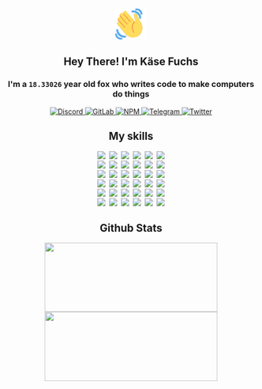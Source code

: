 <div><p align=center><img src=./resources/images/wave.gif width=64px height=64px></p><h2 align=center>Hey There! I'm Käse Fuchs</h2><h3 align=center>I'm a <code>18.33026</code> year old fox who writes code to make computers do things</h3><p align=center><a href=https://discord.com/users/507526681125322772><img alt=Discord src="https://img.shields.io/badge/Discord-5865F2?logo=discord&logoColor=white&style=flat-square#e180777ce6308aa203cde2f3e6990496"> </a><a href=https://gitlab.com/kasefuchs><img alt=GitLab src="https://img.shields.io/badge/GitLab-330F63?logo=gitlab&logoColor=white&style=flat-square#e180777ce6308aa203cde2f3e6990496"> </a><a href=https://npmjs.com/~kasefuchs><img alt=NPM src="https://img.shields.io/badge/NPM-CB3837?logo=npm&logoColor=white&style=flat-square#e180777ce6308aa203cde2f3e6990496"> </a><a href=https://t.me/kasefuchs><img alt=Telegram src="https://img.shields.io/badge/Telegram-2CA5E0?logo=telegram&logoColor=white&style=flat-square#e180777ce6308aa203cde2f3e6990496"> </a><a href=https://twitter.com/kasefuchs><img alt=Twitter src="https://img.shields.io/badge/Twitter-1DA1F2?logo=twitter&logoColor=white&style=flat-square#e180777ce6308aa203cde2f3e6990496"></a></p><h2 align=center>My skills</h2><p align=center><a href=https://aws.amazon.com/ ><picture><source srcset="https://skillicons.dev/icons?i=aws&theme=dark#e180777ce6308aa203cde2f3e6990496" media="(prefers-color-scheme: dark)"><source srcset="https://skillicons.dev/icons?i=aws&theme=light#e180777ce6308aa203cde2f3e6990496" media="(prefers-color-scheme: light), (prefers-color-scheme: no-preference)"><img src="https://skillicons.dev/icons?i=aws&theme=light#e180777ce6308aa203cde2f3e6990496"></picture></a>&nbsp;&nbsp;<a href=https://en.wikipedia.org/wiki/Bash_(Unix_shell)><picture><source srcset="https://skillicons.dev/icons?i=bash&theme=dark#e180777ce6308aa203cde2f3e6990496" media="(prefers-color-scheme: dark)"><source srcset="https://skillicons.dev/icons?i=bash&theme=light#e180777ce6308aa203cde2f3e6990496" media="(prefers-color-scheme: light), (prefers-color-scheme: no-preference)"><img src="https://skillicons.dev/icons?i=bash&theme=light#e180777ce6308aa203cde2f3e6990496"></picture></a>&nbsp;&nbsp;<a href=https://discord.com/developers/docs><picture><source srcset="https://skillicons.dev/icons?i=bots&theme=dark#e180777ce6308aa203cde2f3e6990496" media="(prefers-color-scheme: dark)"><source srcset="https://skillicons.dev/icons?i=bots&theme=light#e180777ce6308aa203cde2f3e6990496" media="(prefers-color-scheme: light), (prefers-color-scheme: no-preference)"><img src="https://skillicons.dev/icons?i=bots&theme=light#e180777ce6308aa203cde2f3e6990496"></picture></a>&nbsp;&nbsp;<a href=https://www.cloudflare.com/ ><picture><source srcset="https://skillicons.dev/icons?i=cloudflare&theme=dark#e180777ce6308aa203cde2f3e6990496" media="(prefers-color-scheme: dark)"><source srcset="https://skillicons.dev/icons?i=cloudflare&theme=light#e180777ce6308aa203cde2f3e6990496" media="(prefers-color-scheme: light), (prefers-color-scheme: no-preference)"><img src="https://skillicons.dev/icons?i=cloudflare&theme=light#e180777ce6308aa203cde2f3e6990496"></picture></a>&nbsp;&nbsp;<a href=https://en.wikipedia.org/wiki/CSS><picture><source srcset="https://skillicons.dev/icons?i=css&theme=dark#e180777ce6308aa203cde2f3e6990496" media="(prefers-color-scheme: dark)"><source srcset="https://skillicons.dev/icons?i=css&theme=light#e180777ce6308aa203cde2f3e6990496" media="(prefers-color-scheme: light), (prefers-color-scheme: no-preference)"><img src="https://skillicons.dev/icons?i=css&theme=light#e180777ce6308aa203cde2f3e6990496"></picture></a>&nbsp;&nbsp;<a href=https://www.docker.com/ ><picture><source srcset="https://skillicons.dev/icons?i=docker&theme=dark#e180777ce6308aa203cde2f3e6990496" media="(prefers-color-scheme: dark)"><source srcset="https://skillicons.dev/icons?i=docker&theme=light#e180777ce6308aa203cde2f3e6990496" media="(prefers-color-scheme: light), (prefers-color-scheme: no-preference)"><img src="https://skillicons.dev/icons?i=docker&theme=light#e180777ce6308aa203cde2f3e6990496"></picture></a><br><a href=https://www.electronjs.org/ ><picture><source srcset="https://skillicons.dev/icons?i=electron&theme=dark#e180777ce6308aa203cde2f3e6990496" media="(prefers-color-scheme: dark)"><source srcset="https://skillicons.dev/icons?i=electron&theme=light#e180777ce6308aa203cde2f3e6990496" media="(prefers-color-scheme: light), (prefers-color-scheme: no-preference)"><img src="https://skillicons.dev/icons?i=electron&theme=light#e180777ce6308aa203cde2f3e6990496"></picture></a>&nbsp;&nbsp;<a href=https://expressjs.com/ ><picture><source srcset="https://skillicons.dev/icons?i=express&theme=dark#e180777ce6308aa203cde2f3e6990496" media="(prefers-color-scheme: dark)"><source srcset="https://skillicons.dev/icons?i=express&theme=light#e180777ce6308aa203cde2f3e6990496" media="(prefers-color-scheme: light), (prefers-color-scheme: no-preference)"><img src="https://skillicons.dev/icons?i=express&theme=light#e180777ce6308aa203cde2f3e6990496"></picture></a>&nbsp;&nbsp;<a href=https://www.figma.com/ ><picture><source srcset="https://skillicons.dev/icons?i=figma&theme=dark#e180777ce6308aa203cde2f3e6990496" media="(prefers-color-scheme: dark)"><source srcset="https://skillicons.dev/icons?i=figma&theme=light#e180777ce6308aa203cde2f3e6990496" media="(prefers-color-scheme: light), (prefers-color-scheme: no-preference)"><img src="https://skillicons.dev/icons?i=figma&theme=light#e180777ce6308aa203cde2f3e6990496"></picture></a>&nbsp;&nbsp;<a href=https://firebase.google.com/ ><picture><source srcset="https://skillicons.dev/icons?i=firebase&theme=dark#e180777ce6308aa203cde2f3e6990496" media="(prefers-color-scheme: dark)"><source srcset="https://skillicons.dev/icons?i=firebase&theme=light#e180777ce6308aa203cde2f3e6990496" media="(prefers-color-scheme: light), (prefers-color-scheme: no-preference)"><img src="https://skillicons.dev/icons?i=firebase&theme=light#e180777ce6308aa203cde2f3e6990496"></picture></a>&nbsp;&nbsp;<a href=https://flask.palletsprojects.com/ ><picture><source srcset="https://skillicons.dev/icons?i=flask&theme=dark#e180777ce6308aa203cde2f3e6990496" media="(prefers-color-scheme: dark)"><source srcset="https://skillicons.dev/icons?i=flask&theme=light#e180777ce6308aa203cde2f3e6990496" media="(prefers-color-scheme: light), (prefers-color-scheme: no-preference)"><img src="https://skillicons.dev/icons?i=flask&theme=light#e180777ce6308aa203cde2f3e6990496"></picture></a>&nbsp;&nbsp;<a href=https://cloud.google.com/ ><picture><source srcset="https://skillicons.dev/icons?i=gcp&theme=dark#e180777ce6308aa203cde2f3e6990496" media="(prefers-color-scheme: dark)"><source srcset="https://skillicons.dev/icons?i=gcp&theme=light#e180777ce6308aa203cde2f3e6990496" media="(prefers-color-scheme: light), (prefers-color-scheme: no-preference)"><img src="https://skillicons.dev/icons?i=gcp&theme=light#e180777ce6308aa203cde2f3e6990496"></picture></a><br><a href=https://git-scm.com/ ><picture><source srcset="https://skillicons.dev/icons?i=git&theme=dark#e180777ce6308aa203cde2f3e6990496" media="(prefers-color-scheme: dark)"><source srcset="https://skillicons.dev/icons?i=git&theme=light#e180777ce6308aa203cde2f3e6990496" media="(prefers-color-scheme: light), (prefers-color-scheme: no-preference)"><img src="https://skillicons.dev/icons?i=git&theme=light#e180777ce6308aa203cde2f3e6990496"></picture></a>&nbsp;&nbsp;<a href=https://github.com/ ><picture><source srcset="https://skillicons.dev/icons?i=github&theme=dark#e180777ce6308aa203cde2f3e6990496" media="(prefers-color-scheme: dark)"><source srcset="https://skillicons.dev/icons?i=github&theme=light#e180777ce6308aa203cde2f3e6990496" media="(prefers-color-scheme: light), (prefers-color-scheme: no-preference)"><img src="https://skillicons.dev/icons?i=github&theme=light#e180777ce6308aa203cde2f3e6990496"></picture></a>&nbsp;&nbsp;<a href=https://gitlab.com/ ><picture><source srcset="https://skillicons.dev/icons?i=gitlab&theme=dark#e180777ce6308aa203cde2f3e6990496" media="(prefers-color-scheme: dark)"><source srcset="https://skillicons.dev/icons?i=gitlab&theme=light#e180777ce6308aa203cde2f3e6990496" media="(prefers-color-scheme: light), (prefers-color-scheme: no-preference)"><img src="https://skillicons.dev/icons?i=gitlab&theme=light#e180777ce6308aa203cde2f3e6990496"></picture></a>&nbsp;&nbsp;<a href=https://www.heroku.com/ ><picture><source srcset="https://skillicons.dev/icons?i=heroku&theme=dark#e180777ce6308aa203cde2f3e6990496" media="(prefers-color-scheme: dark)"><source srcset="https://skillicons.dev/icons?i=heroku&theme=light#e180777ce6308aa203cde2f3e6990496" media="(prefers-color-scheme: light), (prefers-color-scheme: no-preference)"><img src="https://skillicons.dev/icons?i=heroku&theme=light#e180777ce6308aa203cde2f3e6990496"></picture></a>&nbsp;&nbsp;<a href=https://en.wikipedia.org/wiki/HTML><picture><source srcset="https://skillicons.dev/icons?i=html&theme=dark#e180777ce6308aa203cde2f3e6990496" media="(prefers-color-scheme: dark)"><source srcset="https://skillicons.dev/icons?i=html&theme=light#e180777ce6308aa203cde2f3e6990496" media="(prefers-color-scheme: light), (prefers-color-scheme: no-preference)"><img src="https://skillicons.dev/icons?i=html&theme=light#e180777ce6308aa203cde2f3e6990496"></picture></a>&nbsp;&nbsp;<a href=https://en.wikipedia.org/wiki/JavaScript><picture><source srcset="https://skillicons.dev/icons?i=js&theme=dark#e180777ce6308aa203cde2f3e6990496" media="(prefers-color-scheme: dark)"><source srcset="https://skillicons.dev/icons?i=js&theme=light#e180777ce6308aa203cde2f3e6990496" media="(prefers-color-scheme: light), (prefers-color-scheme: no-preference)"><img src="https://skillicons.dev/icons?i=js&theme=light#e180777ce6308aa203cde2f3e6990496"></picture></a><br><a href=https://en.wikipedia.org/wiki/Linux><picture><source srcset="https://skillicons.dev/icons?i=linux&theme=dark#e180777ce6308aa203cde2f3e6990496" media="(prefers-color-scheme: dark)"><source srcset="https://skillicons.dev/icons?i=linux&theme=light#e180777ce6308aa203cde2f3e6990496" media="(prefers-color-scheme: light), (prefers-color-scheme: no-preference)"><img src="https://skillicons.dev/icons?i=linux&theme=light#e180777ce6308aa203cde2f3e6990496"></picture></a>&nbsp;&nbsp;<a href=https://mui.com/ ><picture><source srcset="https://skillicons.dev/icons?i=materialui&theme=dark#e180777ce6308aa203cde2f3e6990496" media="(prefers-color-scheme: dark)"><source srcset="https://skillicons.dev/icons?i=materialui&theme=light#e180777ce6308aa203cde2f3e6990496" media="(prefers-color-scheme: light), (prefers-color-scheme: no-preference)"><img src="https://skillicons.dev/icons?i=materialui&theme=light#e180777ce6308aa203cde2f3e6990496"></picture></a>&nbsp;&nbsp;<a href=https://en.wikipedia.org/wiki/Markdown><picture><source srcset="https://skillicons.dev/icons?i=md&theme=dark#e180777ce6308aa203cde2f3e6990496" media="(prefers-color-scheme: dark)"><source srcset="https://skillicons.dev/icons?i=md&theme=light#e180777ce6308aa203cde2f3e6990496" media="(prefers-color-scheme: light), (prefers-color-scheme: no-preference)"><img src="https://skillicons.dev/icons?i=md&theme=light#e180777ce6308aa203cde2f3e6990496"></picture></a>&nbsp;&nbsp;<a href=https://www.mongodb.com/ ><picture><source srcset="https://skillicons.dev/icons?i=mongodb&theme=dark#e180777ce6308aa203cde2f3e6990496" media="(prefers-color-scheme: dark)"><source srcset="https://skillicons.dev/icons?i=mongodb&theme=light#e180777ce6308aa203cde2f3e6990496" media="(prefers-color-scheme: light), (prefers-color-scheme: no-preference)"><img src="https://skillicons.dev/icons?i=mongodb&theme=light#e180777ce6308aa203cde2f3e6990496"></picture></a>&nbsp;&nbsp;<a href=https://www.mysql.com/ ><picture><source srcset="https://skillicons.dev/icons?i=mysql&theme=dark#e180777ce6308aa203cde2f3e6990496" media="(prefers-color-scheme: dark)"><source srcset="https://skillicons.dev/icons?i=mysql&theme=light#e180777ce6308aa203cde2f3e6990496" media="(prefers-color-scheme: light), (prefers-color-scheme: no-preference)"><img src="https://skillicons.dev/icons?i=mysql&theme=light#e180777ce6308aa203cde2f3e6990496"></picture></a>&nbsp;&nbsp;<a href=https://nextjs.org/ ><picture><source srcset="https://skillicons.dev/icons?i=nextjs&theme=dark#e180777ce6308aa203cde2f3e6990496" media="(prefers-color-scheme: dark)"><source srcset="https://skillicons.dev/icons?i=nextjs&theme=light#e180777ce6308aa203cde2f3e6990496" media="(prefers-color-scheme: light), (prefers-color-scheme: no-preference)"><img src="https://skillicons.dev/icons?i=nextjs&theme=light#e180777ce6308aa203cde2f3e6990496"></picture></a><br><a href=https://nodejs.org/en/ ><picture><source srcset="https://skillicons.dev/icons?i=nodejs&theme=dark#e180777ce6308aa203cde2f3e6990496" media="(prefers-color-scheme: dark)"><source srcset="https://skillicons.dev/icons?i=nodejs&theme=light#e180777ce6308aa203cde2f3e6990496" media="(prefers-color-scheme: light), (prefers-color-scheme: no-preference)"><img src="https://skillicons.dev/icons?i=nodejs&theme=light#e180777ce6308aa203cde2f3e6990496"></picture></a>&nbsp;&nbsp;<a href=https://www.postgresql.org/ ><picture><source srcset="https://skillicons.dev/icons?i=postgres&theme=dark#e180777ce6308aa203cde2f3e6990496" media="(prefers-color-scheme: dark)"><source srcset="https://skillicons.dev/icons?i=postgres&theme=light#e180777ce6308aa203cde2f3e6990496" media="(prefers-color-scheme: light), (prefers-color-scheme: no-preference)"><img src="https://skillicons.dev/icons?i=postgres&theme=light#e180777ce6308aa203cde2f3e6990496"></picture></a>&nbsp;&nbsp;<a href=https://learn.microsoft.com/en-us/powershell/ ><picture><source srcset="https://skillicons.dev/icons?i=powershell&theme=dark#e180777ce6308aa203cde2f3e6990496" media="(prefers-color-scheme: dark)"><source srcset="https://skillicons.dev/icons?i=powershell&theme=light#e180777ce6308aa203cde2f3e6990496" media="(prefers-color-scheme: light), (prefers-color-scheme: no-preference)"><img src="https://skillicons.dev/icons?i=powershell&theme=light#e180777ce6308aa203cde2f3e6990496"></picture></a>&nbsp;&nbsp;<a href=https://www.python.org/ ><picture><source srcset="https://skillicons.dev/icons?i=py&theme=dark#e180777ce6308aa203cde2f3e6990496" media="(prefers-color-scheme: dark)"><source srcset="https://skillicons.dev/icons?i=py&theme=light#e180777ce6308aa203cde2f3e6990496" media="(prefers-color-scheme: light), (prefers-color-scheme: no-preference)"><img src="https://skillicons.dev/icons?i=py&theme=light#e180777ce6308aa203cde2f3e6990496"></picture></a>&nbsp;&nbsp;<a href=https://www.raspberrypi.org/ ><picture><source srcset="https://skillicons.dev/icons?i=raspberrypi&theme=dark#e180777ce6308aa203cde2f3e6990496" media="(prefers-color-scheme: dark)"><source srcset="https://skillicons.dev/icons?i=raspberrypi&theme=light#e180777ce6308aa203cde2f3e6990496" media="(prefers-color-scheme: light), (prefers-color-scheme: no-preference)"><img src="https://skillicons.dev/icons?i=raspberrypi&theme=light#e180777ce6308aa203cde2f3e6990496"></picture></a>&nbsp;&nbsp;<a href=https://reactjs.org/ ><picture><source srcset="https://skillicons.dev/icons?i=react&theme=dark#e180777ce6308aa203cde2f3e6990496" media="(prefers-color-scheme: dark)"><source srcset="https://skillicons.dev/icons?i=react&theme=light#e180777ce6308aa203cde2f3e6990496" media="(prefers-color-scheme: light), (prefers-color-scheme: no-preference)"><img src="https://skillicons.dev/icons?i=react&theme=light#e180777ce6308aa203cde2f3e6990496"></picture></a><br><a href=https://redux.js.org/ ><picture><source srcset="https://skillicons.dev/icons?i=redux&theme=dark#e180777ce6308aa203cde2f3e6990496" media="(prefers-color-scheme: dark)"><source srcset="https://skillicons.dev/icons?i=redux&theme=light#e180777ce6308aa203cde2f3e6990496" media="(prefers-color-scheme: light), (prefers-color-scheme: no-preference)"><img src="https://skillicons.dev/icons?i=redux&theme=light#e180777ce6308aa203cde2f3e6990496"></picture></a>&nbsp;&nbsp;<a href=https://en.wikipedia.org/wiki/Regular_expression><picture><source srcset="https://skillicons.dev/icons?i=regex&theme=dark#e180777ce6308aa203cde2f3e6990496" media="(prefers-color-scheme: dark)"><source srcset="https://skillicons.dev/icons?i=regex&theme=light#e180777ce6308aa203cde2f3e6990496" media="(prefers-color-scheme: light), (prefers-color-scheme: no-preference)"><img src="https://skillicons.dev/icons?i=regex&theme=light#e180777ce6308aa203cde2f3e6990496"></picture></a>&nbsp;&nbsp;<a href=https://en.wikipedia.org/wiki/Sass_(stylesheet_language)><picture><source srcset="https://skillicons.dev/icons?i=sass&theme=dark#e180777ce6308aa203cde2f3e6990496" media="(prefers-color-scheme: dark)"><source srcset="https://skillicons.dev/icons?i=sass&theme=light#e180777ce6308aa203cde2f3e6990496" media="(prefers-color-scheme: light), (prefers-color-scheme: no-preference)"><img src="https://skillicons.dev/icons?i=sass&theme=light#e180777ce6308aa203cde2f3e6990496"></picture></a>&nbsp;&nbsp;<a href=https://www.typescriptlang.org/ ><picture><source srcset="https://skillicons.dev/icons?i=ts&theme=dark#e180777ce6308aa203cde2f3e6990496" media="(prefers-color-scheme: dark)"><source srcset="https://skillicons.dev/icons?i=ts&theme=light#e180777ce6308aa203cde2f3e6990496" media="(prefers-color-scheme: light), (prefers-color-scheme: no-preference)"><img src="https://skillicons.dev/icons?i=ts&theme=light#e180777ce6308aa203cde2f3e6990496"></picture></a>&nbsp;&nbsp;<a href=https://unity.com/ ><picture><source srcset="https://skillicons.dev/icons?i=unity&theme=dark#e180777ce6308aa203cde2f3e6990496" media="(prefers-color-scheme: dark)"><source srcset="https://skillicons.dev/icons?i=unity&theme=light#e180777ce6308aa203cde2f3e6990496" media="(prefers-color-scheme: light), (prefers-color-scheme: no-preference)"><img src="https://skillicons.dev/icons?i=unity&theme=light#e180777ce6308aa203cde2f3e6990496"></picture></a>&nbsp;&nbsp;<a href=https://workers.cloudflare.com/ ><picture><source srcset="https://skillicons.dev/icons?i=workers&theme=dark#e180777ce6308aa203cde2f3e6990496" media="(prefers-color-scheme: dark)"><source srcset="https://skillicons.dev/icons?i=workers&theme=light#e180777ce6308aa203cde2f3e6990496" media="(prefers-color-scheme: light), (prefers-color-scheme: no-preference)"><img src="https://skillicons.dev/icons?i=workers&theme=light#e180777ce6308aa203cde2f3e6990496"></picture></a><br></p><h2 align=center>Github Stats</h2><p align=center><picture><source srcset="https://github-readme-stats-kasefuchs.vercel.app/api/?count_private=true&hide_border=true&hide_rank=true&line_height=20&hide_title=true&username=Kasefuchs&theme=dark#e180777ce6308aa203cde2f3e6990496" media="(prefers-color-scheme: dark)"><source srcset="https://github-readme-stats-kasefuchs.vercel.app/api/?count_private=true&hide_border=true&hide_rank=true&line_height=20&hide_title=true&username=Kasefuchs&theme=light#e180777ce6308aa203cde2f3e6990496" media="(prefers-color-scheme: light), (prefers-color-scheme: no-preference)"><img align=middle width=350 height=140 src="https://github-readme-stats-kasefuchs.vercel.app/api/?count_private=true&hide_border=true&hide_rank=true&line_height=20&hide_title=true&username=Kasefuchs&theme=light#e180777ce6308aa203cde2f3e6990496"></picture><picture><source srcset="https://github-readme-stats-kasefuchs.vercel.app/api/top-langs/?count_private=true&hide_border=true&layout=compact&username=Kasefuchs&theme=dark#e180777ce6308aa203cde2f3e6990496" media="(prefers-color-scheme: dark)"><source srcset="https://github-readme-stats-kasefuchs.vercel.app/api/top-langs/?count_private=true&hide_border=true&layout=compact&username=Kasefuchs&theme=light#e180777ce6308aa203cde2f3e6990496" media="(prefers-color-scheme: light), (prefers-color-scheme: no-preference)"><img align=middle width=350 height=140 src="https://github-readme-stats-kasefuchs.vercel.app/api/top-langs/?count_private=true&hide_border=true&layout=compact&username=Kasefuchs&theme=light#e180777ce6308aa203cde2f3e6990496"></picture></p><img src="https://hit.yhype.me/github/profile?user_id=64592097#e180777ce6308aa203cde2f3e6990496" alt=""></div>